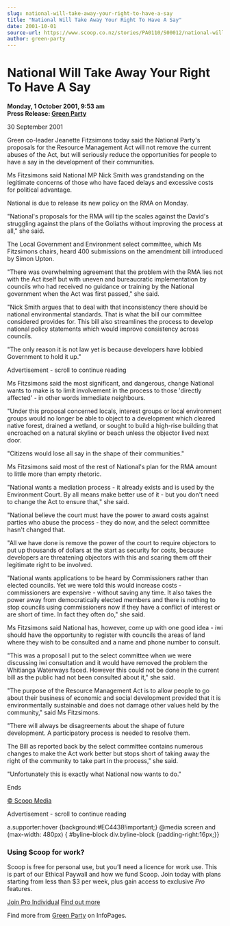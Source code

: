 ```yaml
---
slug: national-will-take-away-your-right-to-have-a-say
title: "National Will Take Away Your Right To Have A Say"
date: 2001-10-01
source-url: https://www.scoop.co.nz/stories/PA0110/S00012/national-will-take-away-your-right-to-have-a-say.htm
author: green-party
---
```

National Will Take Away Your Right To Have A Say
================================================

**Monday, 1 October 2001, 9:53 am**  
**Press Release: [Green Party](https://info.scoop.co.nz/Green_Party)**

30 September 2001

Green co-leader Jeanette Fitzsimons today said the National Party's proposals for the Resource Management Act will not remove the current abuses of the Act, but will seriously reduce the opportunities for people to have a say in the development of their communities.

Ms Fitzsimons said National MP Nick Smith was grandstanding on the legitimate concerns of those who have faced delays and excessive costs for political advantage.

National is due to release its new policy on the RMA on Monday.

"National's proposals for the RMA will tip the scales against the David's struggling against the plans of the Goliaths without improving the process at all," she said.

The Local Government and Environment select committee, which Ms Fitzsimons chairs, heard 400 submissions on the amendment bill introduced by Simon Upton.

"There was overwhelming agreement that the problem with the RMA lies not with the Act itself but with uneven and bureaucratic implementation by councils who had received no guidance or training by the National government when the Act was first passed," she said.

"Nick Smith argues that to deal with that inconsistency there should be national environmental standards. That is what the bill our committee considered provides for. This bill also streamlines the process to develop national policy statements which would improve consistency across councils.

"The only reason it is not law yet is because developers have lobbied Government to hold it up."

Advertisement - scroll to continue reading





Ms Fitzsimons said the most significant, and dangerous, change National wants to make is to limit involvement in the process to those 'directly affected' - in other words immediate neighbours.

"Under this proposal concerned locals, interest groups or local environment groups would no longer be able to object to a development which cleared native forest, drained a wetland, or sought to build a high-rise building that encroached on a natural skyline or beach unless the objector lived next door.

"Citizens would lose all say in the shape of their communities."

Ms Fitzsimons said most of the rest of National's plan for the RMA amount to little more than empty rhetoric.

"National wants a mediation process - it already exists and is used by the Environment Court. By all means make better use of it - but you don't need to change the Act to ensure that," she said.

"National believe the court must have the power to award costs against parties who abuse the process - they do now, and the select committee hasn't changed that.

"All we have done is remove the power of the court to require objectors to put up thousands of dollars at the start as security for costs, because developers are threatening objectors with this and scaring them off their legitimate right to be involved.

"National wants applications to be heard by Commissioners rather than elected councils. Yet we were told this would increase costs - commissioners are expensive - without saving any time. It also takes the power away from democratically elected members and there is nothing to stop councils using commissioners now if they have a conflict of interest or are short of time. In fact they often do," she said.

Ms Fitzsimons said National has, however, come up with one good idea - iwi should have the opportunity to register with councils the areas of land where they wish to be consulted and a name and phone number to consult.

"This was a proposal I put to the select committee when we were discussing iwi consultation and it would have removed the problem the Whitianga Waterways faced. However this could not be done in the current bill as the public had not been consulted about it," she said.

"The purpose of the Resource Management Act is to allow people to go about their business of economic and social development provided that it is environmentally sustainable and does not damage other values held by the community," said Ms Fitzsimons.

"There will always be disagreements about the shape of future development. A participatory process is needed to resolve them.

The Bill as reported back by the select committee contains numerous changes to make the Act work better but stops short of taking away the right of the community to take part in the process," she said.

"Unfortunately this is exactly what National now wants to do."

Ends  

[© Scoop Media](http://www.scoop.co.nz/about/terms.html)  

Advertisement - scroll to continue reading



a.supporter:hover {background:#EC4438!important;} @media screen and (max-width: 480px) { #byline-block div.byline-block {padding-right:16px;}}

### Using Scoop for work?

Scoop is free for personal use, but you’ll need a licence for work use. This is part of our Ethical Paywall and how we fund Scoop. Join today with plans starting from less than $3 per week, plus gain access to exclusive _Pro_ features.  
  
[Join Pro Individual](https://pro.scoop.co.nz/Individual/?from=ProIn24) [Find out more](https://pro.scoop.co.nz/using-scoop-for-work/?from=ProIn24)

Find more from [Green Party](https://info.scoop.co.nz/Green_Party) on InfoPages.